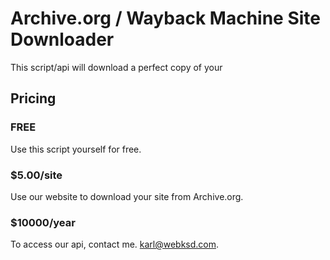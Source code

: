 # Archive.org / Wayback Machine Site Downloader

This script/api will download a perfect copy of your

## Pricing
### FREE
Use this script yourself for free.

### $5.00/site
Use our website to download your site from Archive.org.

### $10000/year
To access our api, contact me. karl@webksd.com.
